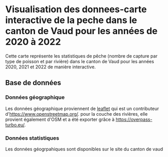# Visualisation des donnees-carte interactive de la peche dans le canton de Vaud pour les années de 2020 à 2022

Cette carte représente les statistiques de pêche (nombre de capture par type de poisson et par rivière) dans le canton de Vaud pour les années 2020, 2021 et 2022 de manière interactive. 

## Base de données
### Données géographique
Les données géographique proviennent de [leaflet](https://leafletjs.com/) qui est un contributeur  d'https://www.openstreetmap.org/. pour la couche des rivières, elle provient également d'OSM et a été exporter grâce à https://overpass-turbo.eu/.
### Données statistiques
Les données géogrpahiques sont disponibles sur le site du canton de vaud

